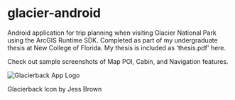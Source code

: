 # glacier-android
Android application for trip planning when visiting Glacier National Park using the ArcGIS Runtime SDK. Completed as part of my undergraduate thesis at New College of Florida. My thesis is included as 'thesis.pdf' here.

Check out sample screenshots of Map POI, Cabin, and Navigation features.

![Glacierback App Logo](https://user-images.githubusercontent.com/23608216/114603487-a125f900-9c4c-11eb-8976-12bf10281370.png) 

Glacierback Icon by Jess Brown


